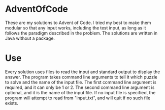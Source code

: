 # AdventOfCode
These are my solutions to Advent of Code. I tried my best to make them modular so that any input works, including the test input, as long as it follows the paradigm described in the problem. The solutions are written in Java without a package.

# Use
Every solution uses files to read the input and standard output to display the answer. The program takes command line arguments to tell it which puzzle to solve and the name of the input file. The first command line argument is required, and it can only be 1 or 2. The second command line argument is optional, and it is the name of the input file. If no input file is specified, the program will attempt to read from "input.txt", and will quit if no such file exists.
